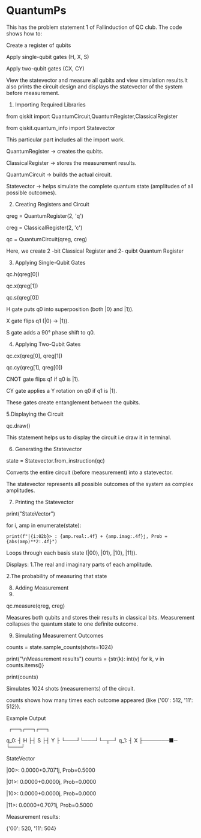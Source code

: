 # QuantumPs
This has the problem statement 1 of Fallinduction of QC club.
The code shows how to:

Create a register of qubits

Apply single-qubit gates (H, X, S)

Apply two-qubit gates (CX, CY)

View the statevector and measure all qubits and view simulation results.It also prints the circuit design and displays the statevector of the system before measurement.


1. Importing Required Libraries

from qiskit import QuantumCircuit,QuantumRegister,ClassicalRegister

from qiskit.quantum_info import Statevector


This particular part includes all the import work.

QuantumRegister → creates the qubits.

ClassicalRegister → stores the measurement results.

QuantumCircuit → builds the actual circuit.

Statevector → helps simulate the complete quantum state (amplitudes of all possible outcomes).


2. Creating Registers and Circuit

qreg = QuantumRegister(2, 'q')

creg = ClassicalRegister(2, 'c')

qc = QuantumCircuit(qreg, creg)

Here, we create 2 -bit Classical Register and 2- quibt Quantum Register



3. Applying Single-Qubit Gates

qc.h(qreg[0]) 

qc.x(qreg[1])  

qc.s(qreg[0])

H gate puts q0 into superposition (both |0⟩ and |1⟩).

X gate flips q1 (|0⟩ → |1⟩).

S gate adds a 90° phase shift to q0.



4. Applying Two-Qubit Gates

qc.cx(qreg[0], qreg[1]) 

qc.cy(qreg[1], qreg[0])  


CNOT gate flips q1 if q0 is |1⟩.

CY gate applies a Y rotation on q0 if q1 is |1⟩.

These gates create entanglement between the qubits.

5.Displaying the Circuit

qc.draw()

This statement helps us to display the circuit i.e draw it in terminal.


6. Generating the Statevector

state = Statevector.from_instruction(qc)

Converts the entire circuit (before measurement) into a statevector.

The statevector represents all possible outcomes of the system as complex amplitudes.


7. Printing the Statevector

print("StateVector")

for i, amp in enumerate(state):

    print(f"|{i:02b}> : {amp.real:.4f} + {amp.imag:.4f}j, Prob = {abs(amp)**2:.4f}")

Loops through each basis state (|00⟩, |01⟩, |10⟩, |11⟩).

Displays:
1.The real and imaginary parts of each amplitude.

2.The probability of measuring that state


8. Adding Measurement
9. 
qc.measure(qreg, creg)

Measures both qubits and stores their results in classical bits.
Measurement collapses the quantum state to one definite outcome.


9. Simulating Measurement Outcomes

counts = state.sample_counts(shots=1024)

print("\nMeasurement results")
counts = {str(k): int(v) for k, v in counts.items()}

print(counts)

Simulates 1024 shots (measurements) of the circuit.

counts shows how many times each outcome appeared (like {'00': 512, '11': 512}).

Example Output

     ┌───┐┌───┐┌───┐
q_0: ┤ H ├┤ S ├┤ Y ├
     └───┘└───┘└─┬─┘
q_1: ┤ X ├───────■─
     └───┘        

StateVector

|00>: 0.0000+0.7071j, Prob=0.5000

|01>: 0.0000+0.0000j, Prob=0.0000

|10>: 0.0000+0.0000j, Prob=0.0000

|11>: 0.0000+0.7071j, Prob=0.5000

Measurement results:

{'00': 520, '11': 504}


